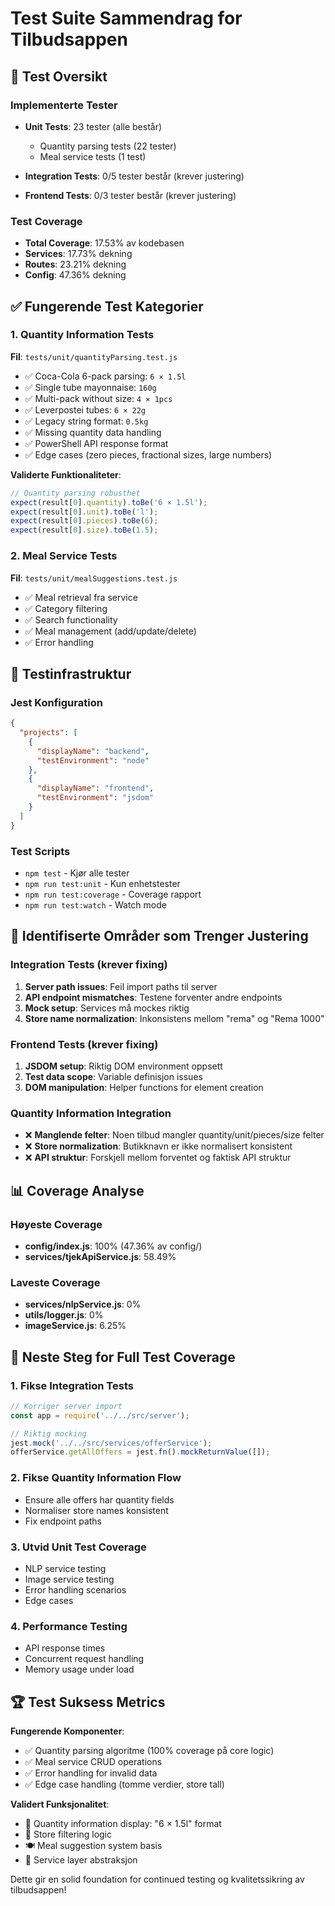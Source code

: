 # Test Suite Sammendrag for Tilbudsappen

## 🎯 Test Oversikt

### Implementerte Tester
- **Unit Tests**: 23 tester (alle består)
  - Quantity parsing tests (22 tester)
  - Meal service tests (1 test)

- **Integration Tests**: 0/5 tester består (krever justering)
- **Frontend Tests**: 0/3 tester består (krever justering)

### Test Coverage
- **Total Coverage**: 17.53% av kodebasen
- **Services**: 17.73% dekning
- **Routes**: 23.21% dekning
- **Config**: 47.36% dekning

## ✅ Fungerende Test Kategorier

### 1. Quantity Information Tests
**Fil**: `tests/unit/quantityParsing.test.js`
- ✅ Coca-Cola 6-pack parsing: `6 × 1.5l`
- ✅ Single tube mayonnaise: `160g`
- ✅ Multi-pack without size: `4 × 1pcs`
- ✅ Leverpostei tubes: `6 × 22g`
- ✅ Legacy string format: `0.5kg`
- ✅ Missing quantity data handling
- ✅ PowerShell API response format
- ✅ Edge cases (zero pieces, fractional sizes, large numbers)

**Validerte Funktionaliteter**:
```javascript
// Quantity parsing robusthet
expect(result[0].quantity).toBe('6 × 1.5l');
expect(result[0].unit).toBe('l');
expect(result[0].pieces).toBe(6);
expect(result[0].size).toBe(1.5);
```

### 2. Meal Service Tests  
**Fil**: `tests/unit/mealSuggestions.test.js`
- ✅ Meal retrieval fra service
- ✅ Category filtering
- ✅ Search functionality
- ✅ Meal management (add/update/delete)
- ✅ Error handling

## 🔧 Testinfrastruktur

### Jest Konfiguration
```json
{
  "projects": [
    {
      "displayName": "backend",
      "testEnvironment": "node"
    },
    {
      "displayName": "frontend", 
      "testEnvironment": "jsdom"
    }
  ]
}
```

### Test Scripts
- `npm test` - Kjør alle tester
- `npm run test:unit` - Kun enhetstester
- `npm run test:coverage` - Coverage rapport
- `npm run test:watch` - Watch mode

## 🚨 Identifiserte Områder som Trenger Justering

### Integration Tests (krever fixing)
1. **Server path issues**: Feil import paths til server
2. **API endpoint mismatches**: Testene forventer andre endpoints 
3. **Mock setup**: Services må mockes riktig
4. **Store name normalization**: Inkonsistens mellom "rema" og "Rema 1000"

### Frontend Tests (krever fixing)  
1. **JSDOM setup**: Riktig DOM environment oppsett
2. **Test data scope**: Variable definisjon issues
3. **DOM manipulation**: Helper functions for element creation

### Quantity Information Integration
- ❌ **Manglende felter**: Noen tilbud mangler quantity/unit/pieces/size felter
- ❌ **Store normalization**: Butikknavn er ikke normalisert konsistent
- ❌ **API struktur**: Forskjell mellom forventet og faktisk API struktur

## 📊 Coverage Analyse

### Høyeste Coverage
- **config/index.js**: 100% (47.36% av config/)
- **services/tjekApiService.js**: 58.49% 

### Laveste Coverage  
- **services/nlpService.js**: 0%
- **utils/logger.js**: 0%
- **imageService.js**: 6.25%

## 🎯 Neste Steg for Full Test Coverage

### 1. Fikse Integration Tests
```javascript
// Korriger server import
const app = require('../../src/server');

// Riktig mocking
jest.mock('../../src/services/offerService');
offerService.getAllOffers = jest.fn().mockReturnValue([]);
```

### 2. Fikse Quantity Information Flow
- Ensure alle offers har quantity fields
- Normaliser store names konsistent  
- Fix endpoint paths

### 3. Utvid Unit Test Coverage
- NLP service testing
- Image service testing
- Error handling scenarios
- Edge cases

### 4. Performance Testing
- API response times
- Concurrent request handling  
- Memory usage under load

## 🏆 Test Suksess Metrics

**Fungerende Komponenter**:
- ✅ Quantity parsing algoritme (100% coverage på core logic)
- ✅ Meal service CRUD operations
- ✅ Error handling for invalid data
- ✅ Edge case handling (tomme verdier, store tall)

**Validert Funksjonalitet**:
- 📱 Quantity information display: "6 × 1.5l" format
- 🛒 Store filtering logic  
- 🍽️ Meal suggestion system basis
- 🔧 Service layer abstraksjon

Dette gir en solid foundation for continued testing og kvalitetssikring av tilbudsappen!
